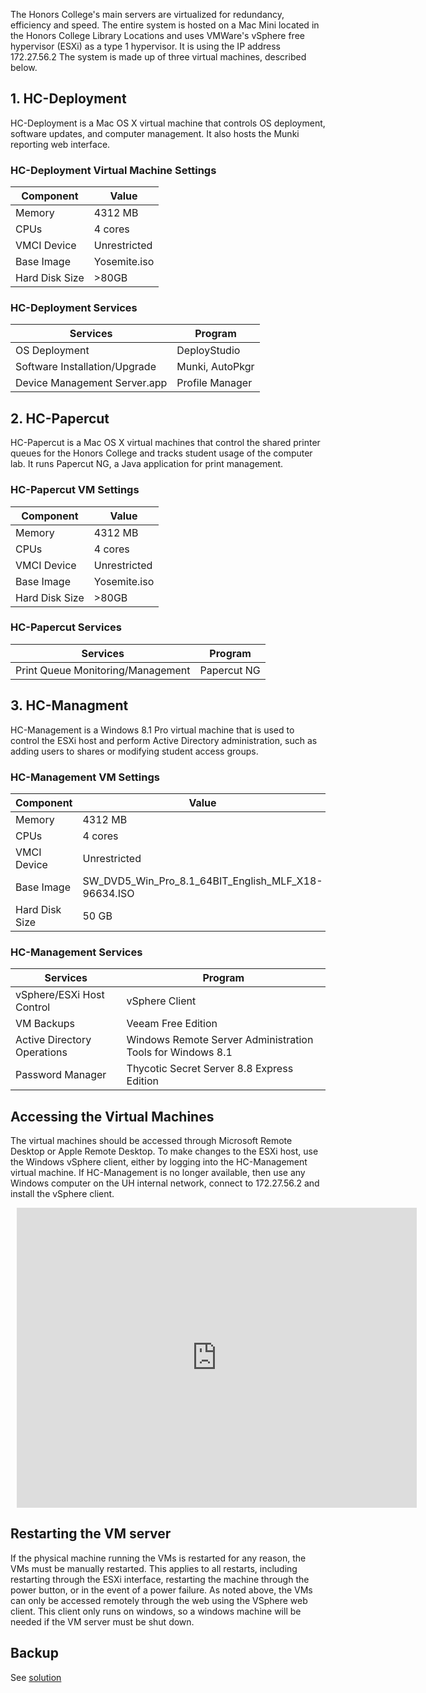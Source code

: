The Honors College's main servers are virtualized for redundancy, efficiency and speed. The entire system is hosted on a Mac Mini located in the Honors College Library Locations and uses VMWare's vSphere free hypervisor (ESXi) as a type 1 hypervisor. It is using the IP address 172.27.56.2 The system is made up of three virtual machines, described below.

## 1. HC-Deployment

HC-Deployment is a Mac OS X virtual machine that controls OS deployment, software updates, and computer management. It also hosts the Munki reporting web interface.

### HC-Deployment Virtual Machine Settings

| Component  | Value  |
|---|---|
| Memory  | 4312 MB  |
| CPUs  | 4 cores  |
| VMCI Device | Unrestricted  |
| Base Image | Yosemite.iso  |
| Hard Disk Size | >80GB  |

### HC-Deployment Services

| Services  | Program  |
|---|---|
| OS Deployment	| DeployStudio |
| Software Installation/Upgrade	| Munki, AutoPkgr |
| Device Management	Server.app | Profile Manager |

## 2. HC-Papercut

HC-Papercut is a Mac OS X virtual machines that control the shared printer queues for the Honors College and tracks student usage of the computer lab. It runs Papercut NG, a Java application for print management.

### HC-Papercut VM Settings

| Component  | Value  |
|---|---|
| Memory  | 4312 MB  |
| CPUs  | 4 cores  |
| VMCI Device | Unrestricted  |
| Base Image | Yosemite.iso  |
| Hard Disk Size | >80GB  |

### HC-Papercut Services

| Services  | Program  |
|---|---|
| Print Queue Monitoring/Management	| Papercut NG |

## 3. HC-Managment

HC-Management is a Windows 8.1 Pro virtual machine that is used to control the ESXi host and perform Active Directory administration, such as adding users to shares or modifying student access groups.

### HC-Management VM Settings

| Component  | Value  |
|---|---|
| Memory  | 4312 MB  |
| CPUs  | 4 cores  |
| VMCI Device | Unrestricted  |
| Base Image | SW_DVD5_Win_Pro_8.1_64BIT_English_MLF_X18-96634.ISO  |
| Hard Disk Size | 50 GB  |

### HC-Management Services

| Services  | Program  |
|---|---|
| vSphere/ESXi Host Control	| vSphere Client |
| VM Backups | Veeam Free Edition |
| Active Directory Operations | Windows Remote Server Administration Tools for Windows 8.1 |
| Password Manager | Thycotic Secret Server 8.8 Express Edition |

## Accessing the Virtual Machines

The virtual machines should be accessed through Microsoft Remote Desktop or Apple Remote Desktop. To make changes to the ESXi host, use the Windows vSphere client, either by logging into the HC-Management virtual machine. If HC-Management is no longer available, then use any Windows computer on the UH internal network, connect to 172.27.56.2 and install the vSphere client.

<div style="width: 640px; height: 480px; margin: 10px; position: relative;"><iframe allowfullscreen frameborder="0" style="width:640px; height:480px" src="https://www.lucidchart.com/documents/embeddedchart/2a9f5b91-65a2-460b-a40f-0e00f890da06" id="75TcRTG5p9d1"></iframe></div>

## Restarting the VM server

If the physical machine running the VMs is restarted for any reason, the VMs must be manually restarted. This applies to all restarts, including restarting through the ESXi interface, restarting the machine through the power button, or in the event of a power failure. As noted above, the VMs can only be accessed remotely through the web using the VSphere web client. This client only runs on windows, so a windows machine will be needed if the VM server must be shut down.

## Backup

See [solution](https://honorscollege.freshservice.com/solution/categories/1000023134/folders/1000050771/articles/1000021154-server-backups)
